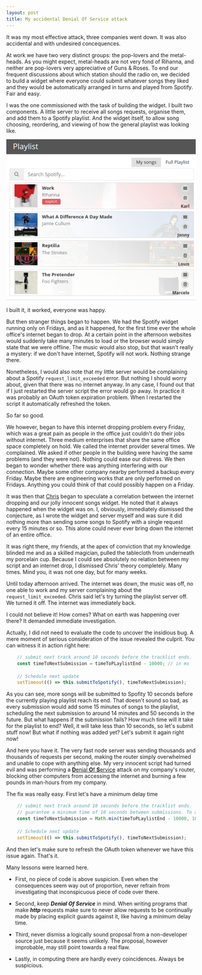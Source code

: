 ```yaml
---
layout: post
title: My accidental Denial Of Service attack
---
```


It was my most effective attack, three companies went down. It was also accidental and with undesired concequences.

At work we have two very distinct groups: the pop-lovers and the metal-heads. As you might expect, metal-heads are not very fond of Rihanna, and neither are pop-lovers very appreciative of Guns & Roses. To end our frequent discussions about which station should the radio on, we decided to build a widget where everyone could submit whatever songs they liked and they would be automatically arranged in turns and played from Spotify. Fair and easy.

I was the one commissioned with the task of building the widget. I built two components. A little server to receive all songs requests, organise them, and add them to a Spotify playlist. And the widget itself, to allow song choosing, reordering, and viewing of how the general playlist was looking like.

![The playlist widget](../images/playlist-widget.png)

I built it, it worked, everyone was happy.

But then stranger things began to happen. We had the Spotify widget running only on Fridays, and as it happened, for the first time ever the whole office's internet began to drop. At a certain point in the afternoon websites would suddenly take many minutes to load or the browser would simply state that we were offline. The music would also stop, but that wasn't really a mystery: if we don't have internet, Spotify will not work. Nothing strange there.

Nonetheless, I would also note that my little server would be complaining about a Spotify `request_limit_exceeded` error. But nothing I should worry about, given that there was no internet anyway. In any case, I found out that if I just restarted the server script the error would go away. In practice it was probably an OAuth token expiration problem. When I restarted the script it automatically refreshed the token.

So far so good.

We however, began to have this internet dropping problem every Friday, which was a great pain as people in the office just couldn't do their jobs without internet. Three medium enterprises that share the same office space completely on hold. We called the internet provider several times. We complained. We asked if other people in the building were having the same problems (and they were not). Nothing could ease our distress. We then began to wonder whether there was anything interfering with our connection. Maybe some other company nearby performed a backup every Friday. Maybe there are engineering works that are only performed on Fridays. Anything you could think of that could possibly happen on a Friday.

It was then that [Chris](https://twitter.com/lown_coco) began to speculate a correlation between the internet dropping and our jolly innocent songs widget. He noted that it always happened when the widget was on. I, obviously, immediately dismissed the conjecture, as I wrote the widget and server myself and was sure it did nothing more than sending some songs to Spotify with a single request every 15 minutes or so. This alone could never ever bring down the internet of an entire office.

It was right there, my friends, at the apex of conviction that my knowledge blinded me and as a skilled magician, pulled the tablecloth from underneath my porcelain cup. Because I could see absolutely no relation between my script and an internet drop, I dismissed Chris' theory completely. Many times. Mind you, it was not one day, but for many weeks.

Until today afternoon arrived. The internet was down, the music was off, no one able to work and my server complaining about the `request_limit_exceeded`. Chris said let's try turning the playlist server off. We turned it off. The internet was immediately back.

I could not believe it! How comes? What on earth was happening over there? It demanded immediate investigation.

Actually, I did not need to evaluate the code to uncover the insidious bug. A mere moment of serious consideration of the issue revealed the culprit. You can witness it in action right here:


``` javascript
    // submit next track around 10 seconds before the tracklist ends.
    const timeToNextSubmission = timeToPLaylistEnd - 10000; // in ms

    // Schedule next update
    setTimeout(() => this.submitToSpotify(), timeToNextSubmission);
```


As you can see, more songs will be submitted to Spofity 10 seconds before the currently playing playlist reach its end. That doesn't sound so bad, as every submission would add some 15 minutes of songs to the playlist, scheduling the next submission to around 14 minutes and 50 seconds in the future. But what happens if the submission fails? How much time will it take for the playlist to end? Well, it will take less than 10 seconds, so let's submit stuff now! But what if nothing was added yet? Let's submit it again right now!

And here you have it. The very fast node server was sending thousands and thousands of requests per second, making the router simply overwhelmed and unable to cope with anything else. My very innocent script had turned evil and was performing a [**D**enial **O**f **S**ervice](https://en.wikipedia.org/wiki/Denial-of-service_attack) attack on my company's router, blocking other computers from accessing the internet and burning a few pounds in man-hours from my company.

The fix was really easy. First let's have a minimum delay time


``` javascript
    // submit next track around 10 seconds before the tracklist ends.
    // guarantee a minimum time of 10 seconds between submissions. To avoid a DOS attack on our router.
    const timeToNextSubmission = Math.min(timeToPLaylistEnd - 10000, 10000); // in ms

    // Schedule next update
    setTimeout(() => this.submitToSpotify(), timeToNextSubmission);
```


And then let's make sure to refresh the OAuth token whenever we have this issue again. That's it.

Many lessons were learned here.

  - First, no piece of code is above suspicion. Even when the consequences seem way out of proportion, never refrain from investigating that inconspicuous piece of code over there.

  - Second, keep ***Denial Of Service*** in mind. When writing programs that make ***http*** requests make sure to never allow requests to be continually made by placing explicit guards against it, like having a minimum delay time.

  - Third, never dismiss a logically sound proposal from a non-developer source just because it seems unlikely. The proposal, however improbable, may still point towards a real flaw.

  - Lastly, in computing there are hardly every coincidences. Always be suspicious.
